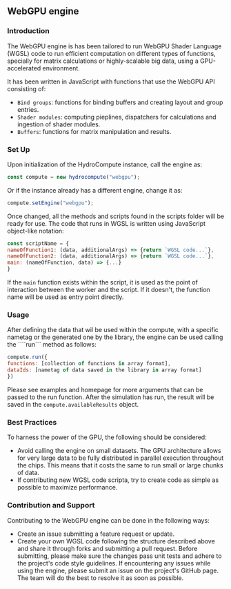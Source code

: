 ## WebGPU engine
### Introduction
The WebGPU engine is has been tailored to run WebGPU Shader Language (WGSL) code to run efficient computation on different types of functions, specially for matrix calculations or highly-scalable big data, using a GPU-accelerated environment.

It has been written in JavaScript with functions that use the WebGPU API consisting of:
* `Bind groups`: functions for binding buffers and creating layout and group entries.
* `Shader modules`: computing pieplines, dispatchers for calculations and ingestion of shader modules.
* `Buffers`: functions for matrix manipulation and results.

### Set Up
Upon initialization of the HydroCompute instance, call the engine as:
```javascript
const compute = new hydrocompute("webgpu");
``` 
Or if the instance already has a different engine, change it as:
```javascript
compute.setEngine("webgpu");
```
Once changed, all the methods and scripts found in the scripts folder will be ready for use. The code that runs in WGSL is written using JavaScript object-like notation:
```javascript
const scriptName = {
nameOfFunction1: (data, additionalArgs) => {return `WGSL code...`},
nameOfFunction2: (data, additionalArgs) => {return `WGSL code...`},
main: (nameOfFunction, data) => {...}
}
```

If the ```main``` function exists within the script, it is used as the point of interaction between the worker and the script. If it doesn't, the function name will be used as entry point directly.


### Usage
After defining the data that wil be used within the compute, with a specific nametag or the generated one by the library, the engine can be used calling the ````run``` method as follows:
```javascript
compute.run({ 
functions: [collection of functions in array format], 
dataIds: [nametag of data saved in the library in array format]
})
```
Please see examples and homepage for more arguments that can be passed to the run function. After the simulation has run, the result will be saved in the ```compute.availableResults``` object.

### Best Practices
To harness the power of the GPU, the following should be considered:
* Avoid calling the engine on small datasets. The GPU architecture allows for very large data to be fully distributed in parallel execution throughout the chips. This means that it costs the same to run small or large chunks of data.
* If contributing new WGSL code scripta, try to create code as simple as possible to maximize performance.

### Contribution and Support
Contributing to the WebGPU engine can be done in the following ways:
* Create an issue submitting a feature request or update.
* Create your own WGSL code following the structure described above and share it through forks and submitting a pull request. Before submitting, please make sure the changes pass unit tests and adhere to the project's code style guidelines.
If encountering any issues while using the engine, please submit an issue on the project's GitHub page. The team will do the best to resolve it as soon as possible.
